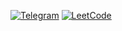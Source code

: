 
 [<img alt="Telegram" src="https://img.shields.io/badge/@Telegram-2CA5E0?style=flat&logo=telegram&logoColor=white" />](https://t.me/kamolovd) 
 [<img alt="LeetCode" src="https://img.shields.io/badge/@LeetCode-black?style=flat&logo=leetcode&logoColor=yellow" />](https://leetcode.com/u/kamolovd/) 


